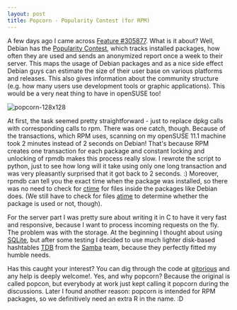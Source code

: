 ```yaml
---
layout: post
title: Popcorn - Popularity Contest (for RPM)
---
```


A few days ago I came across [Feature #305877](https://features.opensuse.org/305877). What is it about? Well, Debian has the [Popularity Contest](http://popcon.debian.org/), which tracks installed packages, how often they are used and sends an anonymized report once a week to their server. This maps the usage of Debian packages and as a nice side effect Debian guys can estimate the size of their user base on various platforms and releases. This also gives information about the community structure (e.g. how many users use development tools or graphic applications). This would be a very neat thing to have in openSUSE too!

![popcorn-128x128](/assets/popcorn-128x128.png)

At first, the task seemed pretty straightforward - just to replace dpkg calls with corresponding calls to rpm. There was one catch, though. Because of the transactions, which RPM uses, scanning on my openSUSE 11.1 machine took 2 minutes instead of 2 seconds on Debian! That's because RPM creates one transaction for each package and constant locking and unlocking of rpmdb makes this process really slow. I rewrote the script to python, just to see how long will it take using only one long transaction and was very pleasantly surprised that it got back to 2 seconds. :) Moreover, rpmdb can tell you the exact time when the package was installed, so there was no need to check for [ctime](http://en.wikipedia.org/wiki/Stat_(Unix)) for files inside the packages like Debian does. (We still have to check for files [atime](http://en.wikipedia.org/wiki/Stat_(Unix)) to determine whether the package is used or not, though).

For the server part I was pretty sure about writing it in C to have it very fast and responsive, because I want to process incoming requests on the fly. The problem was with the storage. At the beginning I thought about using [SQLite](http://www.sqlite.org/), but after some testing I decided to use much lighter disk-based hashtables [TDB](http://tdb.samba.org/) from the [Samba](http://samba.org/) team, because they perfectly fitted my humble needs.

Has this caught your interest? You can dig through the code at [gitorious](http://gitorious.org/opensuse/popcorn) and any help is deeply welcome!. Yes, and why popcorn? Because the original is called popcon, but everybody at work just kept calling it popcorn during the discussions. Later I found another reason: popcorn is intended for RPM packages, so we definitively need an extra R in the name. :D
